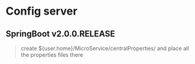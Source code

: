 Config server
========================

SpringBoot v2.0.0.RELEASE
---------

> create ${user.home}/MicroService/centralProperties/ and place all the properties files there